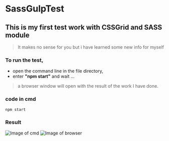 # SassGulpTest
## This is my first test work with CSSGrid and SASS module
> It makes no sense for you but
i have learned some new info for myself 

### To run the test, 
- open the command line in the file directory, 
- enter **"npm start"** and wait ... 
> a browser window will open with the result of the work I have done.

### code in cmd
```npm start```

### Result
![Image of cmd](app/img/cmd.jpg)
![Image of browser](app/img/browser.jpg)